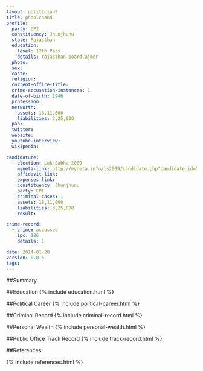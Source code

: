 ```yaml
---
layout: politician2
title: phoolchand
profile: 
  party: CPI
  constituency: Jhunjhunu
  state: Rajasthan
  education: 
    level: 12th Pass
    details: rajasthan board,ajmer
  photo: 
  sex: 
  caste: 
  religion: 
  current-office-title: 
  crime-accusation-instances: 1
  date-of-birth: 1946
  profession: 
  networth: 
    assets: 18,11,000
    liabilities: 3,25,000
  pan: 
  twitter: 
  website: 
  youtube-interview: 
  wikipedia: 

candidature: 
  - election: Lok Sabha 2009
    myneta-link: http://myneta.info/ls2009/candidate.php?candidate_id=5829
    affidavit-link: 
    expenses-link: 
    constituency: Jhunjhunu 
    party: CPI
    criminal-cases: 1
    assets: 18,11,000
    liabilities: 3,25,000
    result:  

crime-record: 
  - crime: accussed
    ipc: 186
    details: 1 

date: 2014-01-28
version: 0.0.5
tags: 
---
```

##Summary


##Education
{% include education.html %}


##Political Career
{% include political-career.html %}


##Criminal Record
{% include criminal-record.html %}


##Personal Wealth
{% include personal-wealth.html %}


##Public Office Track Record
{% include track-record.html %}


##References


{% include references.html %}